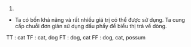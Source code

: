 1.

- Ta có bốn khả năng và rất nhiều giá trị có thể được sử dụng. Ta cung cấp chuỗi đơn giản sử dụng dấu phẩy để biểu thị trả về dòng.

TT : cat
TF : cat, dog
FT : dog, cat
FF : dog, cat, possum